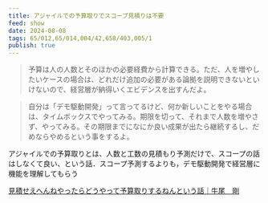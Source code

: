 ```yaml
---
title: アジャイルでの予算取りでスコープ見積りは不要
feed: show
date: 2024-08-08
tags: 65/012,65/014,004/42,658/403,005/1
publish: true
---
```


> 予算は人の人数とそのほかの必要経費から計算できる。ただ、人を増やしたいケースの場合は、どれだけ追加の必要がある論拠を説明できないといけないので、経営層が納得いくエビデンスを出すんだよ。

> 自分は「デモ駆動開発」って言ってるけど、何か新しいことをやる場合は、タイムボックスでやってみる。期限を切って、それまで人数を増やさず、やってみる。その期限までになにか良い成果が出たら継続するし、だめならやめるという事をするよ。

アジャイルでの予算取りとは、人数と工数の見積もり予測だけで、スコープの話はしなくて良い、という話．スコープ予測するよりも，デモ駆動開発で経営層に機能を理解してもらう

[見積せえへんねやったらどうやって予算取りするねんという話｜牛尾　剛](https://note.com/simplearchitect/n/n1415073eb07a)